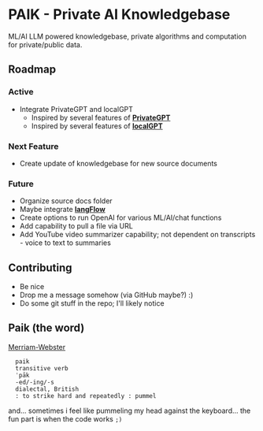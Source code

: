 # PAIK - Private AI Knowledgebase

ML/AI LLM powered knowledgebase, private algorithms and computation for private/public data.

## Roadmap

### Active

- Integrate PrivateGPT and localGPT
  - Inspired by several features of [**PrivateGPT**](<https://github.com/imartinez/privateGPT>)
  - Inspired by several features of [**localGPT**](<https://github.com/PromtEngineer/localGPT>)

### Next Feature

- Create update of knowledgebase for new source documents

### Future

- Organize source docs folder
- Maybe integrate [**langFlow**](<https://github.com/logspace-ai/langflow>)
- Create options to run OpenAI for various ML/AI/chat functions
- Add capability to pull a file via URL
- Add YouTube video summarizer capability; not dependent on transcripts - voice to text to summaries

## Contributing

- Be nice
- Drop me a message somehow (via GitHub maybe?) :)
- Do some git stuff in the repo; I'll likely notice

## Paik (the word)

[Merriam-Webster](<https://www.merriam-webster.com/dictionary/paik>)

```text
  paik
  transitive verb
  ˈpāk
  -ed/-ing/-s
  dialectal, British
  : to strike hard and repeatedly : pummel
```

and... sometimes i feel like pummeling my head against the keyboard... the fun part is when the code works ```;)```
